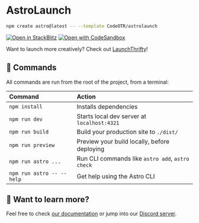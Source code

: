 # AstroLaunch

```sh
npm create astro@latest -- --template CodeOTR/astrolaunch
```

[![Open in StackBlitz](https://developer.stackblitz.com/img/open_in_stackblitz.svg)](https://stackblitz.com/github/CodeOTR/astrolaunch/)
[![Open with CodeSandbox](https://assets.codesandbox.io/github/button-edit-lime.svg)](https://stackblitz.com/github/CodeOTR/astrolaunch/)

Want to launch more creatively? Check out [LaunchThrifty](https://launchthrifty.com)!

## 🧞 Commands

All commands are run from the root of the project, from a terminal:

| Command                   | Action                                           |
| :------------------------ | :----------------------------------------------- |
| `npm install`             | Installs dependencies                            |
| `npm run dev`             | Starts local dev server at `localhost:4321`      |
| `npm run build`           | Build your production site to `./dist/`          |
| `npm run preview`         | Preview your build locally, before deploying     |
| `npm run astro ...`       | Run CLI commands like `astro add`, `astro check` |
| `npm run astro -- --help` | Get help using the Astro CLI                     |

## 👀 Want to learn more?

Feel free to check [our documentation](https://docs.astro.build) or jump into our [Discord server](https://astro.build/chat).
